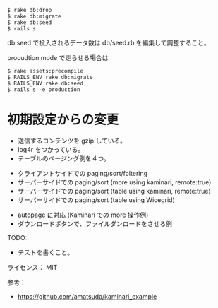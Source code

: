 
    $ rake db:drop
	$ rake db:migrate
	$ rake db:seed
	$ rails s

db:seed で投入されるデータ数は db/seed.rb を編集して調整すること。  

procudtion mode で走らせる場合は

    $ rake assets:precompile
    $ RAILS_ENV rake db:migrate
    $ RAILS_ENV rake db:seed
    $ rails s -e production

初期設定からの変更
===================

* 送信するコンテンツを gzip している。 
* log4r をつかっている。  
* テーブルのページング例を４つ。
- クライアントサイドでの paging/sort/foltering
- サーバーサイドでの paging/sort (more using kaminari, remote:true)
- サーバーサイドでの paging/sort (table using kaminari, remote:true)
- サーバーサイドでの paging/sort (table using Wicegrid)
* autopage に対応 (Kaminari での more 操作例)
* ダウンロードボタンで、ファイルダンロードをさせる例

TODO:
* テストを書くこと。
 
ライセンス： MIT

参考：
- https://github.com/amatsuda/kaminari_example
